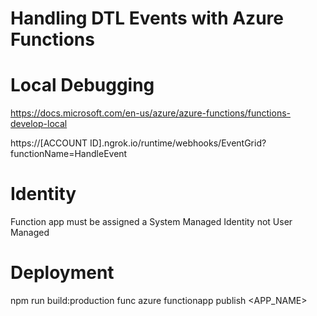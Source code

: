 # Handling DTL Events with Azure Functions


# Local Debugging
https://docs.microsoft.com/en-us/azure/azure-functions/functions-develop-local

https://[ACCOUNT ID].ngrok.io/runtime/webhooks/EventGrid?functionName=HandleEvent

# Identity
Function app must be assigned a System Managed Identity not User Managed

# Deployment
npm run build:production 
func azure functionapp publish <APP_NAME>